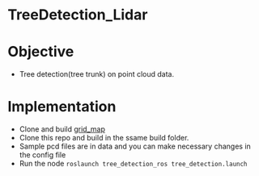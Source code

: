 # TreeDetection_Lidar


# Objective

- Tree detection(tree trunk) on point cloud data. 

# Implementation

- Clone and build [grid_map](https://github.com/ANYbotics/grid_map/tree/master/grid_map_pcl)
- Clone this repo and build in the ssame build folder.
- Sample pcd files are in data and you can make necessary changes in the config file
- Run the node
`roslaunch tree_detection_ros tree_detection.launch`
